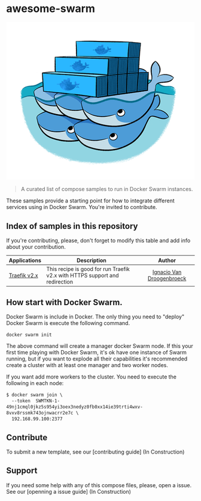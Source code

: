 # awesome-swarm
![Swarm Logo](https://github.com/xe-nvdk/awesome-swarm/blob/master/logo.png)
> A curated list of compose samples to run in Docker Swarm instances.

These samples provide a starting point for how to integrate different services using in Docker Swarm. You're invited to contribute.

## Index of samples in this repository
If you're contributing, please, don't forget to modify this table and add info about your contribution. 

| Applications         | Description | Author |
|----------------------|-------------|:------:|
| [Traefik v2.x](traefik-v2.x/) | This recipe is good for run Traefik v2.x with HTTPS support and redirection | [Ignacio Van Droogenbroeck](https://github.com/xe-nvdk) |
  
## How start with Docker Swarm.
Docker Swarm is include in Docker. The only thing you need to "deploy" Docker Swarm is execute the following command.

```console
docker swarm init
```

The above command will create a manager docker Swarm node. If this your first time playing with Docker Swarm, it's ok have one instance of Swarm running, but if you want to explode all their capabilities it's recommended create a cluster with at least one manager and two worker nodes.

If you want add more workers to the cluster. You need to execute the following in each node:

```
$ docker swarm join \
  --token  SWMTKN-1-49nj1cmql0jkz5s954yi3oex3nedyz0fb0xx14ie39trti4wxv-8vxv8rssmk743ojnwacrr2e7c \
  192.168.99.100:2377
```
## Contribute

To submit a new template, see our [contributing guide] (In Construction)

## Support

If you need some help with any of this compose files, please, open a issue. See our [openning a issue guide] (In Construction)
